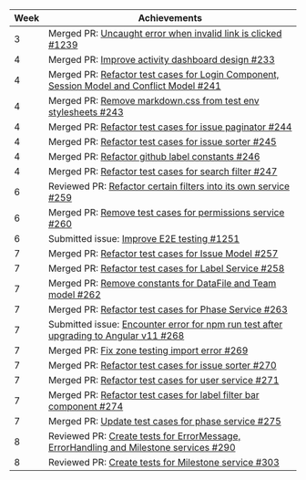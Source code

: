 | Week | Achievements |
| ---- | ------------ |
| 3 | Merged PR: [Uncaught error when invalid link is clicked #1239](https://github.com/CATcher-org/CATcher/pull/1239) |
| 4 | Merged PR: [Improve activity dashboard design #233](https://github.com/CATcher-org/WATcher/pull/233) |
| 4 | Merged PR: [Refactor test cases for Login Component, Session Model and Conflict Model #241](https://github.com/CATcher-org/WATcher/pull/241) |
| 4 | Merged PR: [Remove markdown.css from test env stylesheets #243](https://github.com/CATcher-org/WATcher/pull/243) |
| 4 | Merged PR: [Refactor test cases for issue paginator #244](https://github.com/CATcher-org/WATcher/pull/244) |
| 4 | Merged PR: [Refactor test cases for issue sorter #245](https://github.com/CATcher-org/WATcher/pull/245) |
| 4 | Merged PR: [Refactor github label constants #246](https://github.com/CATcher-org/WATcher/pull/246) |
| 4 | Merged PR: [Refactor test cases for search filter #247](https://github.com/CATcher-org/WATcher/pull/247) |
| 6 | Reviewed PR: [Refactor certain filters into its own service #259](https://github.com/CATcher-org/WATcher/pull/259) |
| 6 | Merged PR: [Remove test cases for permissions service #260](https://github.com/CATcher-org/WATcher/pull/260) |
| 6 | Submitted issue: [Improve E2E testing #1251](https://github.com/CATcher-org/CATcher/issues/1251) |
| 7 | Merged PR: [Refactor test cases for Issue Model #257](https://github.com/CATcher-org/CATcher/pull/257) |
| 7 | Merged PR: [Refactor test cases for Label Service #258](https://github.com/CATcher-org/CATcher/pull/258) |
| 7 | Merged PR: [Remove constants for DataFile and Team model #262](https://github.com/CATcher-org/CATcher/pull/262) |
| 7 | Merged PR: [Refactor test cases for Phase Service #263](https://github.com/CATcher-org/CATcher/pull/263) |
| 7 | Submitted issue: [Encounter error for npm run test after upgrading to Angular v11 #268](https://github.com/CATcher-org/WATcher/issues/268) |
| 7 | Merged PR: [Fix zone testing import error #269](https://github.com/CATcher-org/CATcher/pull/269) |
| 7 | Merged PR: [Refactor test cases for issue sorter #270](https://github.com/CATcher-org/CATcher/pull/270) |
| 7 | Merged PR: [Refactor test cases for user service #271](https://github.com/CATcher-org/CATcher/pull/271) |
| 7 | Merged PR: [Refactor test cases for label filter bar component #274](https://github.com/CATcher-org/CATcher/pull/274) |
| 7 | Merged PR: [Update test cases for phase service #275](https://github.com/CATcher-org/CATcher/pull/275) |
| 8 | Reviewed PR: [Create tests for ErrorMessage, ErrorHandling and Milestone services #290](https://github.com/CATcher-org/WATcher/pull/290) |
| 8 | Reviewed PR: [Create tests for Milestone service #303](https://github.com/CATcher-org/WATcher/pull/303) |